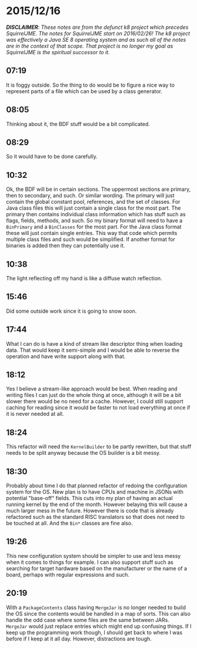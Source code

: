 # 2015/12/16

***DISCLAIMER***: _These notes are from the defunct k8 project which_
_precedes SquirrelJME. The notes for SquirrelJME start on 2016/02/26!_
_The k8 project was effectively a Java SE 8 operating system and as such_
_all of the notes are in the context of that scope. That project is no_
_longer my goal as SquirrelJME is the spiritual successor to it._

## 07:19

It is foggy outside. So the thing to do would be to figure a nice way to
represent parts of a file which can be used by a class generator.

## 08:05

Thinking about it, the BDF stuff would be a bit complicated.

## 08:29

So it would have to be done carefully.

## 10:32

Ok, the BDF will be in certain sections. The uppermost sections are primary,
then to secondary, and such. Or similar wording. The primary will just contain
the global constant pool, references, and the set of classes. For Java class
files this will just contain a single class for the most part. The primary
then contains individual class information which has stuff such as flags,
fields, methods, and such. So my binary format will need to have a `BinPrimary`
and a `BinClasses` for the most part. For the Java class format these will
just contain single entries. This way that code which permits multiple class
files and such would be simplified. If another format for binaries is added
then they can potentially use it.

## 10:38

The light reflecting off my hand is like a diffuse watch reflection.

## 15:46

Did some outside work since it is going to snow soon.

## 17:44

What I can do is have a kind of stream like descriptor thing when loading data.
That would keep it semi-simple and I would be able to reverse the operation
and have write support along with that.

## 18:12

Yes I believe a stream-like approach would be best. When reading and writing
files I can just do the whole thing at once, although it will be a bit slower
there would be no need for a cache. However, I could still support caching for
reading since it would be faster to not load everything at once if it is never
needed at all.

## 18:24

This refactor will need the `KernelBuilder` to be partly rewritten, but that
stuff needs to be split anyway because the OS builder is a bit messy.

## 18:30

Probably about time I do that planned refactor of redoing the configuration
system for the OS. New plan is to have CPUs and machine in JSONs with potential
"base-off" fields. This cuts into my plan of having an actual running kernel
by the end of the month. However belaying this will cause a much larger mess
in the future. However there is code that is already refactored such as the
standard RISC translators so that does not need to be touched at all. And the
`Bin*` classes are fine also.

## 19:26

This new configuration system should be simpler to use and less messy when it
comes to things for example. I can also support stuff such as searching for
target hardware based on the manufacturer or the name of a board, perhaps with
regular expressions and such.

## 20:19

With a `PackageContents` class having `MergeJar` is no longer needed to build
the OS since the contents would be handled in a map of sorts. This can also
handle the odd case where some files are the same between JARs. `MergeJar`
would just replace entries which might end up confusing things. If I keep up
the programming work though, I should get back to where I was before if I keep
at it all day. However, distractions are tough.


